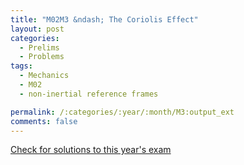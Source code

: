 ```yaml
---
title: "M02M3 &ndash; The Coriolis Effect"
layout: post
categories:
  - Prelims
  - Problems
tags:
  - Mechanics
  - M02
  - non-inertial reference frames

permalink: /:categories/:year/:month/M3:output_ext
comments: false
---
```

<object data="2002M3M.pdf" type="application/pdf" width="100%" height="500"></object>
<div class="message"><a href='https://princetonprelim.com/prelim/9/'>Check for solutions to this year's exam</a></div>